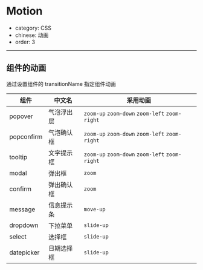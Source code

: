 # Motion

- category: CSS
- chinese: 动画
- order: 3

---


## 组件的动画

通过设置组件的 transitionName 指定组件动画

| 组件         | 中文名              | 采用动画                                        |
|--------------|---------------------|-------------------------------------------------|
| popover      | 气泡浮出层          | `zoom-up` `zoom-down` `zoom-left` `zoom-right`  |
| popconfirm   | 气泡确认框          | `zoom-up` `zoom-down` `zoom-left` `zoom-right`  |
| tooltip      | 文字提示框          | `zoom-up` `zoom-down` `zoom-left` `zoom-right`  |
| modal        | 弹出框              | `zoom`                                          |
| confirm      | 弹出确认框          | `zoom`                                          |
| message      | 信息提示条          | `move-up`                                       |
| dropdown     | 下拉菜单            | `slide-up`                                      |
| select      | 选择框              | `slide-up`                                      |
| datepicker   | 日期选择框          | `slide-up`                                      |

